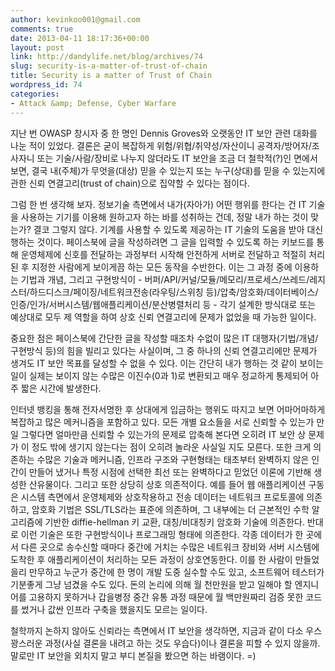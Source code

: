 ```yaml
---
author: kevinkoo001@gmail.com
comments: true
date: 2013-04-11 18:17:36+00:00
layout: post
link: http://dandylife.net/blog/archives/74
slug: security-is-a-matter-of-trust-of-chain
title: Security is a matter of Trust of Chain
wordpress_id: 74
categories:
- Attack &amp; Defense, Cyber Warfare
---
```


지난 번 OWASP 창시자 중 한 명인 Dennis Groves와 오랫동안 IT 보안 관련 대화를 나눈 적이 있었다. 결론은 굳이 복잡하게 위험/위협/취약성/자산이니 공격자/방어자/조사자니 또는 기술/사람/장비로 나누지 않더라도 IT 보안을 조금 더 철학적(?)인 면에서 보면, 결국 내(주체)가 무엇을(대상) 믿을 수 있는지 또는 누구(상대)를 믿을 수 있는지에 관한 신뢰 연결고리(trust of chain)으로 집약할 수 있다는 점이다.

그럼 한 번 생각해 보자. 정보기술 측면에서 내가(자아가) 어떤 행위를 한다는 건 IT 기술을 사용하는 기기를 이용해 원하고자 하는 바를 성취하는 건데, 정말 내가 하는 것이 맞는가? 결코 그렇지 않다. 기계를 사용할 수 있도록 제공하는 IT 기술의 도움을 받아 대신 행하는 것이다. 페이스북에 글을 작성하려면 그 글을 입력할 수 있도록 하는 키보드를 통해 운영체제에 신호를 전달하는 과정부터 시작해 안전하게 서버로 전달하고 적절히 처리된 후 지정한 사람에게 보이게끔 하는 모든 동작을 수반한다. 이는 그 과정 중에 이용하는 기법과 개념, 그리고 구현방식이 - 버퍼/API/커널/모듈/메모리/프로세스/쓰레드/레지스터/하드디스크/페이징/네트워크전송(라우팅/스위칭 등)/압축/암호화/데이터베이스/인증/인가/서버시스템/웹애플리케이션/분산병렬처리 등 - 각기 설계한 방식대로 또는 예상대로 모두 제 역할을 하여 상호 신뢰 연결고리에 문제가 없었을 때 가능한 일이다.

중요한 점은 페이스북에 간단한 글을 작성할 때조차 수없이 많은 IT 대행자(기법/개념/구현방식 등)의 힘을 빌리고 있다는 사실이며, 그 중 하나의 신뢰 연결고리에만 문제가 생겨도 IT 보안 목표를 달성할 수 없을 수 있다. 이는 간단히 내가 행하는 것 같이 보이는 일이 실제는 보이지 않는 수많은 이진수(0과 1)로 변환되고 매우 정교하게 통제되어 아주 짧은 시간에 발생한다.

인터넷 뱅킹을 통해 전자서명한 후 상대에게 입금하는 행위도 따지고 보면 어마어마하게 복잡하고 많은 메커니즘을 포함하고 있다. 모든 개별 요소들을 서로 신뢰할 수 있는가 만일 그렇다면 얼마만큼 신뢰할 수 있는가의 문제로 압축해 본다면 오히려 IT 보안 상 문제가 이 정도 밖에 생기지 않는다는 점이 오히려 놀라운 사실일 지도 모른다. 또한 크게 의존하는 수많은 기술과 메커니즘, 인프라 구조와 구현형태는 태초부터 완벽하지 않은 인간이 만들어 냈거나 특정 시점에 선택한 최선 또는 완벽하다고 믿었던 이론에 기반해 생성한 산유물이다. 그리고 또한 상당히 상호 의존적이다. 예를 들어 웹 애플리케이션 구동은 시스템 측면에서 운영체제와 상호작용하고 전송 데이터는 네트워크 프로토콜에 의존하고, 암호화 기법은 SSL/TLS라는 표준에 의존하며, 그 내부에는 더 근본적인 수학 알고리즘에 기반한 diffie-hellman 키 교환, 대칭/비대칭키 암호화 기술에 의존한다. 반대로 이런 기술은 또한 구현방식이나 프로그래밍 형태에 의존한다. 각종 데이터가 한 곳에서 다른 곳으로 송수신할 때마다 중간에 거치는 수많은 네트워크 장비와 서버 시스템에 도착한 후 애플리케이션이 처리하는 모든 과정이 상호연동한다. 이를 한 사람이 만들었을리 만무하고 누군가 중간에 한 명이 개발 도중 실수할 수도 있고, 소프트웨어 테스터가 기분좋게 그냥 넘겼을 수도 있다. 돈의 논리에 의해 월 천만원을 받고 일해야 할 엔지니어를 고용하지 못하거나 갑을병정 중간 유통 과정 때문에 월 백만원짜리 검증 못한 코드를 썼거나 값싼 인프라 구축을 했을지도 모르는 일이다.

철학까지 논하지 않아도 신뢰라는 측면에서 IT 보안을 생각하면, 지금과 같이 다소 우스꽝스러운 과정(사실 결론을 내려고 하는 것도 우습다)이나 결론을 피할 수 있지 않을까. 말로만 IT 보안을 외치지 말고 부디 본질을 봤으면 하는 바램이다. =)


